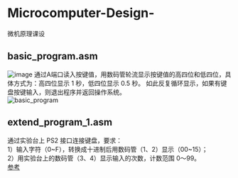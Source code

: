 # Microcomputer-Design-
微机原理课设
## basic_program.asm
![image](https://user-images.githubusercontent.com/48176748/110308009-8b645900-803a-11eb-8c50-067ed8f584ad.png)
通过A端口读入按键值，用数码管轮流显示按键值的高四位和低四位，具体方式为：高四位显示 1 秒，低四位显示 0.5 秒。 如此反复循环显示，如果有键盘按键输入，则退出程序并返回操作系统。  
![basic_program](https://user-images.githubusercontent.com/48176748/110316084-2f530200-8045-11eb-8caa-e90175a86ef7.png)

## extend_program_1.asm
通过实验台上 PS2 接口连接键盘，要求：   
1）输入字符（0\~F），转换成十进制后用数码管（1、2）显示（00\~15）；   
2）用实验台上的数码管（3、4）显示输入的次数，计数范围 0～99。  
[参考](https://blog.csdn.net/xqhrs232/article/details/78350203?utm_medium=distribute.pc_relevant.none-task-blog-baidujs_baidulandingword-8&spm=1001.2101.3001.4242)
